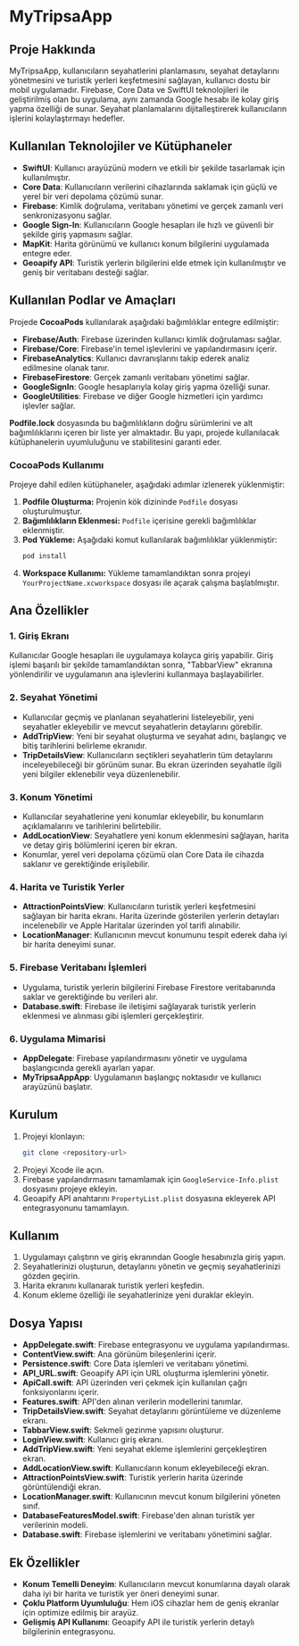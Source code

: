 # MyTripsaApp

## Proje Hakkında
MyTripsaApp, kullanıcıların seyahatlerini planlamasını, seyahat detaylarını yönetmesini ve turistik yerleri keşfetmesini sağlayan, kullanıcı dostu bir mobil uygulamadır. Firebase, Core Data ve SwiftUI teknolojileri ile geliştirilmiş olan bu uygulama, aynı zamanda Google hesabı ile kolay giriş yapma özelliği de sunar. Seyahat planlamalarını dijitalleştirerek kullanıcıların işlerini kolaylaştırmayı hedefler.

## Kullanılan Teknolojiler ve Kütüphaneler
- **SwiftUI**: Kullanıcı arayüzünü modern ve etkili bir şekilde tasarlamak için kullanılmıştır.
- **Core Data**: Kullanıcıların verilerini cihazlarında saklamak için güçlü ve yerel bir veri depolama çözümü sunar.
- **Firebase**: Kimlik doğrulama, veritabanı yönetimi ve gerçek zamanlı veri senkronizasyonu sağlar.
- **Google Sign-In**: Kullanıcıların Google hesapları ile hızlı ve güvenli bir şekilde giriş yapmasını sağlar.
- **MapKit**: Harita görünümü ve kullanıcı konum bilgilerini uygulamada entegre eder.
- **Geoapify API**: Turistik yerlerin bilgilerini elde etmek için kullanılmıştır ve geniş bir veritabanı desteği sağlar.

## Kullanılan Podlar ve Amaçları
Projede **CocoaPods** kullanılarak aşağıdaki bağımlılıklar entegre edilmiştir:

- **Firebase/Auth**: Firebase üzerinden kullanıcı kimlik doğrulaması sağlar.
- **Firebase/Core**: Firebase'in temel işlevlerini ve yapılandırmasını içerir.
- **FirebaseAnalytics**: Kullanıcı davranışlarını takip ederek analiz edilmesine olanak tanır.
- **FirebaseFirestore**: Gerçek zamanlı veritabanı yönetimi sağlar.
- **GoogleSignIn**: Google hesaplarıyla kolay giriş yapma özelliği sunar.
- **GoogleUtilities**: Firebase ve diğer Google hizmetleri için yardımcı işlevler sağlar.

**Podfile.lock** dosyasında bu bağımlılıkların doğru sürümlerini ve alt bağımlılıklarını içeren bir liste yer almaktadır. Bu yapı, projede kullanılacak kütüphanelerin uyumluluğunu ve stabilitesini garanti eder.

### CocoaPods Kullanımı
Projeye dahil edilen kütüphaneler, aşağıdaki adımlar izlenerek yüklenmiştir:
1. **Podfile Oluşturma:** Projenin kök dizininde `Podfile` dosyası oluşturulmuştur.
2. **Bağımlılıkların Eklenmesi:** `Podfile` içerisine gerekli bağımlılıklar eklenmiştir.
3. **Pod Yükleme:** Aşağıdaki komut kullanılarak bağımlılıklar yüklenmiştir:
   ```bash
   pod install
   ```
4. **Workspace Kullanımı:** Yükleme tamamlandıktan sonra projeyi `YourProjectName.xcworkspace` dosyası ile açarak çalışma başlatılmıştır.

## Ana Özellikler
### 1. Giriş Ekranı
Kullanıcılar Google hesapları ile uygulamaya kolayca giriş yapabilir. Giriş işlemi başarılı bir şekilde tamamlandıktan sonra, "TabbarView" ekranına yönlendirilir ve uygulamanın ana işlevlerini kullanmaya başlayabilirler.

### 2. Seyahat Yönetimi
- Kullanıcılar geçmiş ve planlanan seyahatlerini listeleyebilir, yeni seyahatler ekleyebilir ve mevcut seyahatlerin detaylarını görebilir.
- **AddTripView**: Yeni bir seyahat oluşturma ve seyahat adını, başlangıç ve bitiş tarihlerini belirleme ekranıdır.
- **TripDetailsView**: Kullanıcıların seçtikleri seyahatlerin tüm detaylarını inceleyebileceği bir görünüm sunar. Bu ekran üzerinden seyahatle ilgili yeni bilgiler eklenebilir veya düzenlenebilir.

### 3. Konum Yönetimi
- Kullanıcılar seyahatlerine yeni konumlar ekleyebilir, bu konumların açıklamalarını ve tarihlerini belirtebilir.
- **AddLocationView**: Seyahatlere yeni konum eklenmesini sağlayan, harita ve detay giriş bölümlerini içeren bir ekran.
- Konumlar, yerel veri depolama çözümü olan Core Data ile cihazda saklanır ve gerektiğinde erişilebilir.

### 4. Harita ve Turistik Yerler
- **AttractionPointsView**: Kullanıcıların turistik yerleri keşfetmesini sağlayan bir harita ekranı. Harita üzerinde gösterilen yerlerin detayları incelenebilir ve Apple Haritalar üzerinden yol tarifi alınabilir.
- **LocationManager**: Kullanıcının mevcut konumunu tespit ederek daha iyi bir harita deneyimi sunar.

### 5. Firebase Veritabanı İşlemleri
- Uygulama, turistik yerlerin bilgilerini Firebase Firestore veritabanında saklar ve gerektiğinde bu verileri alır.
- **Database.swift**: Firebase ile iletişimi sağlayarak turistik yerlerin eklenmesi ve alınması gibi işlemleri gerçekleştirir.

### 6. Uygulama Mimarisi
- **AppDelegate**: Firebase yapılandırmasını yönetir ve uygulama başlangıcında gerekli ayarları yapar.
- **MyTripsaAppApp**: Uygulamanın başlangıç noktasıdır ve kullanıcı arayüzünü başlatır.

## Kurulum
1. Projeyi klonlayın:
   ```bash
   git clone <repository-url>
   ```
2. Projeyi Xcode ile açın.
3. Firebase yapılandırmasını tamamlamak için `GoogleService-Info.plist` dosyasını projeye ekleyin.
4. Geoapify API anahtarını `PropertyList.plist` dosyasına ekleyerek API entegrasyonunu tamamlayın.

## Kullanım
1. Uygulamayı çalıştırın ve giriş ekranından Google hesabınızla giriş yapın.
2. Seyahatlerinizi oluşturun, detaylarını yönetin ve geçmiş seyahatlerinizi gözden geçirin.
3. Harita ekranını kullanarak turistik yerleri keşfedin.
4. Konum ekleme özelliği ile seyahatlerinize yeni duraklar ekleyin.

## Dosya Yapısı
- **AppDelegate.swift**: Firebase entegrasyonu ve uygulama yapılandırması.
- **ContentView.swift**: Ana görünüm bileşenlerini içerir.
- **Persistence.swift**: Core Data işlemleri ve veritabanı yönetimi.
- **API_URL.swift**: Geoapify API için URL oluşturma işlemlerini yönetir.
- **ApiCall.swift**: API üzerinden veri çekmek için kullanılan çağrı fonksiyonlarını içerir.
- **Features.swift**: API'den alınan verilerin modellerini tanımlar.
- **TripDetailsView.swift**: Seyahat detaylarını görüntüleme ve düzenleme ekranı.
- **TabbarView.swift**: Sekmeli gezinme yapısını oluşturur.
- **LoginView.swift**: Kullanıcı giriş ekranı.
- **AddTripView.swift**: Yeni seyahat ekleme işlemlerini gerçekleştiren ekran.
- **AddLocationView.swift**: Kullanıcıların konum ekleyebileceği ekran.
- **AttractionPointsView.swift**: Turistik yerlerin harita üzerinde görüntülendiği ekran.
- **LocationManager.swift**: Kullanıcının mevcut konum bilgilerini yöneten sınıf.
- **DatabaseFeaturesModel.swift**: Firebase'den alınan turistik yer verilerinin modeli.
- **Database.swift**: Firebase işlemlerini ve veritabanı yönetimini sağlar.

## Ek Özellikler
- **Konum Temelli Deneyim**: Kullanıcıların mevcut konumlarına dayalı olarak daha iyi bir harita ve turistik yer öneri deneyimi sunar.
- **Çoklu Platform Uyumluluğu**: Hem iOS cihazlar hem de geniş ekranlar için optimize edilmiş bir arayüz.
- **Gelişmiş API Kullanımı**: Geoapify API ile turistik yerlerin detaylı bilgilerinin entegrasyonu.

